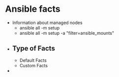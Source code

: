 # Ansible facts
 - Information about managed nodes
   - ansible all -m setup
   - ansible all -m setup -a "filter=ansible_mounts"
- ## Type of Facts
  - Default Facts
  - Custom Facts
- 